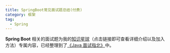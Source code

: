 ```yaml
---
title: SpringBoot常见面试题总结(付费)
category: 框架
tag:
  - Spring
---
```


**Spring Boot** 相关的面试题为我的[知识星球](https://javaguide.cn/about-the-author/zhishixingqiu-two-years.html)（点击链接即可查看详细介绍以及加入方法）专属内容，已经整理到了[《Java 面试指北》](https://javaguide.cn/zhuanlan/java-mian-shi-zhi-bei.html)中。

<!-- @include: @planet.snippet.md -->

<!-- @include: @article-footer.snippet.md -->
